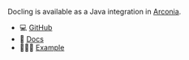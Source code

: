 Docling is available as a Java integration in [Arconia][github].

- 💻 [GitHub][github]
- 📖 [Docs][docs]
- 🧑🏽‍🍳 [Example][example]

[github]: https://github.com/arconia-io/arconia
[docs]: https://arconia.io/docs/arconia/latest/integrations/docling/
[example]: https://github.com/arconia-io/arconia-examples/tree/main/arconia-docling
